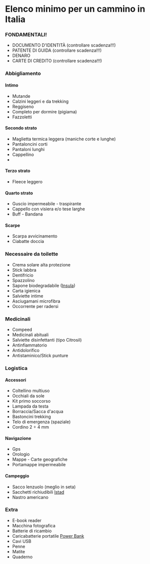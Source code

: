 # Elenco minimo per un cammino in Italia

### FONDAMENTALI!
* DOCUMENTO D'IDENTITÀ (controllare scadenza!!!)
* PATENTE DI GUIDA (controllare scadenza!!!)
* DENARO
* CARTE DI CREDITO (controllare scadenza!!!)

### Abbigliamento

#### Intimo
* Mutande
* Calzini leggeri e da trekking
* Reggiseno
* Completo per dormire (pigiama)
* Fazzoletti

#### Secondo strato
* Maglietta termica leggera (maniche corte e lunghe)
* Pantaloncini corti
* Pantaloni lunghi
* Cappellino
* 
#### Terzo strato
* Fleece leggero

#### Quarto strato
* Guscio impermeabile - traspirante
* Cappello con visiera e/o tese larghe
* Buff - Bandana

#### Scarpe
* Scarpa avvicinamento
* Ciabatte doccia

### Necessaire da toilette
* Crema solare alta protezione
* Stick labbra
* Dentifricio
* Spazzolino
* Sapone biodegradabile ([Insula](https://www.facebook.com/insulabodycare/))
* Carta igienica
* Salviette intime
* Asciugamani microfibra
* Occorrente per radersi

### Medicinali
* Compeed
* Medicinali abituali
* Salviette disinfettanti (tipo Citrosil)
* Antinfiammatorio
* Antidolorifico
* Antistaminico/Stick punture

### Logistica

#### Accessori
* Coltellino multiuso
* Occhiali da sole
* Kit primo soccorso
* Lampada da testa
* Borraccia/Sacca d'acqua
* Bastoncini trekking
* Telo di emergenza (spaziale)
* Cordino 2 ÷ 4 mm
  
#### Navigazione
* Gps
* Orologio
* Mappe - Carte geografiche
* Portamappe impermeabile

#### Campeggio
* Sacco lenzuolo (meglio in seta)
* Sacchetti richiudibili [Istad](https://www.ikea.com/it/it/catalog/products/80339281/)
* Nastro americano

### Extra
* E-book reader
* Macchina fotografica
* Batterie di ricambio
* Caricabatterie portatile [Power Bank](https://www.amazon.it/Migliorata-Anker-Portatile-PowerCore-Retrocompatibile/dp/B01N0X3NL5/)
* Cavi USB
* Penne
* Matite
* Quaderno
